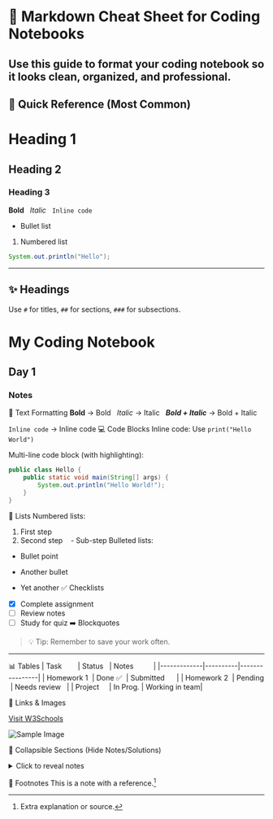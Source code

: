 # 📒 Markdown Cheat Sheet for Coding Notebooks

Use this guide to format your coding notebook so it looks clean, organized, and professional.  
---
## 🔹 Quick Reference (Most Common)

# Heading 1
## Heading 2
### Heading 3

**Bold**   *Italic*   `Inline code`

- Bullet list
1. Numbered list

```java
System.out.println("Hello");
```
---

## ✨ Headings
Use `#` for titles, `##` for sections, `###` for subsections.  

# My Coding Notebook
## Day 1
### Notes
🔡 Text Formatting
**Bold** → Bold  
*Italic* → Italic  
***Bold + Italic*** → Bold + Italic  

`Inline code` → Inline code
💻 Code Blocks
Inline code:
Use `print("Hello World")`

Multi-line code block (with highlighting):
```java
public class Hello {
    public static void main(String[] args) {
        System.out.println("Hello World!");
    }
}
```
🧾 Lists
Numbered lists:
1. First step
2. Second step
   - Sub-step
Bulleted lists:
- Bullet point
* Another bullet
+ Yet another
✅ Checklists
- [x] Complete assignment
- [ ] Review notes
- [ ] Study for quiz
➡️ Blockquotes
> 💡 Tip: Remember to save your work often.
---
📊 Tables
| Task        | Status   | Notes          |
|-------------|----------|----------------|
| Homework 1  | Done ✅  | Submitted      |
| Homework 2  | Pending  | Needs review   |
| Project     | In Prog. | Working in team|

🔗 Links & Images

[Visit W3Schools](https://www.w3schools.com)

![Sample Image](https://upload.wikimedia.org/wikipedia/commons/4/48/Markdown-mark.svg)

📂 Collapsible Sections (Hide Notes/Solutions)
<details>
  <summary>Click to reveal notes</summary>
  Extra details or solutions go here.
</details>

📝 Footnotes
This is a note with a reference.[^1]
[^1]: Extra explanation or source.

